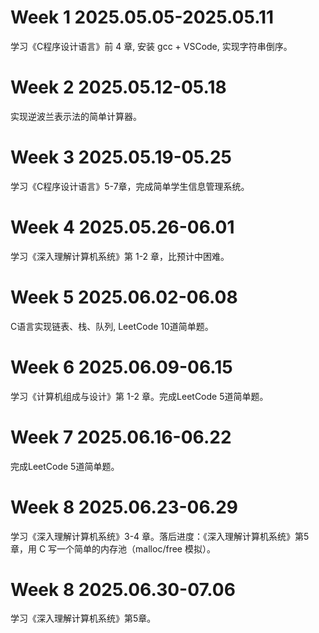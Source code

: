 # Week 1 2025.05.05-2025.05.11
学习《C程序设计语言》前 4 章, 安装 gcc + VSCode, 实现字符串倒序。
# Week 2 2025.05.12-05.18
实现逆波兰表示法的简单计算器。
# Week 3 2025.05.19-05.25
学习《C程序设计语言》5-7章，完成简单学生信息管理系统。
# Week 4 2025.05.26-06.01
学习《深入理解计算机系统》第 1-2 章，比预计中困难。
# Week 5 2025.06.02-06.08
C语言实现链表、栈、队列, LeetCode 10道简单题。
# Week 6 2025.06.09-06.15
学习《计算机组成与设计》第 1-2 章。完成LeetCode 5道简单题。
# Week 7 2025.06.16-06.22
完成LeetCode 5道简单题。
# Week 8 2025.06.23-06.29
学习《深入理解计算机系统》3-4 章。落后进度：《深入理解计算机系统》第5章，用 C 写一个简单的内存池（malloc/free 模拟）。
# Week 8 2025.06.30-07.06
学习《深入理解计算机系统》第5章。